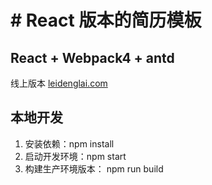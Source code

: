 # # React 版本的简历模板

## React + Webpack4 + antd

线上版本 [leidenglai.com](https://www.leidenglai.com)

## 本地开发

1. 安装依赖：npm install
2. 启动开发环境：npm start
3. 构建生产环境版本： npm run build
